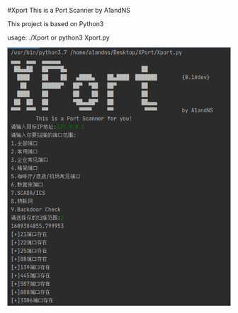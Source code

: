 #Xport
This is a Port Scanner by A1andNS

This project is based on Python3

usage: ./Xport or python3 Xport.py

![效果图](image/1.png)

